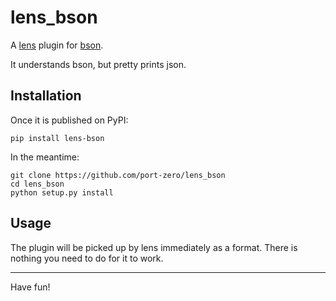 # lens\_bson

A [lens](https://github.com/port-zero/lens) plugin for [bson](http://bsonspec.org/).

It understands bson, but pretty prints json.

## Installation

Once it is published on PyPI:

```
pip install lens-bson
```

In the meantime:

```
git clone https://github.com/port-zero/lens_bson
cd lens_bson
python setup.py install
```

## Usage

The plugin will be picked up by lens immediately as a format.
There is nothing you need to do for it to work.

<hr/>

Have fun!
